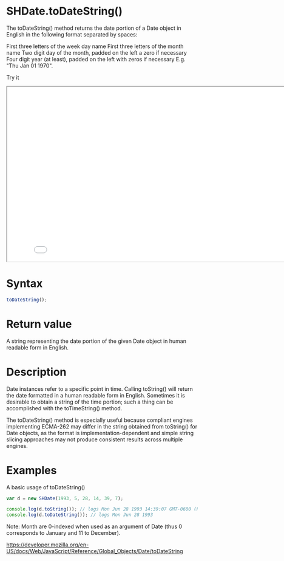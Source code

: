 # SHDate.toDateString()

The toDateString() method returns the date portion of a Date object in English in the following format separated by spaces:

First three letters of the week day name
First three letters of the month name
Two digit day of the month, padded on the left a zero if necessary
Four digit year (at least), padded on the left with zeros if necessary
E.g. "Thu Jan 01 1970".

Try it

<iframe style="width: 830px; height: 460px;" src="/SHDateTime-js/examples/live.html?function=getHours" title="MDN Web Docs Interactive Example" loading="lazy"></iframe>
<br/>

# Syntax

```js
toDateString();
```

# Return value

A string representing the date portion of the given Date object in human readable form in English.

# Description

Date instances refer to a specific point in time. Calling toString() will return the date formatted in a human readable form in English. Sometimes it is desirable to obtain a string of the time portion; such a thing can be accomplished with the toTimeString() method.

The toDateString() method is especially useful because compliant engines implementing ECMA-262 may differ in the string obtained from toString() for Date objects, as the format is implementation-dependent and simple string slicing approaches may not produce consistent results across multiple engines.

# Examples

A basic usage of toDateString()

```js
var d = new SHDate(1993, 5, 28, 14, 39, 7);

console.log(d.toString()); // logs Mon Jun 28 1993 14:39:07 GMT-0600 (PDT)
console.log(d.toDateString()); // logs Mon Jun 28 1993
```

Note: Month are 0-indexed when used as an argument of Date (thus 0 corresponds to January and 11 to December).

https://developer.mozilla.org/en-US/docs/Web/JavaScript/Reference/Global_Objects/Date/toDateString
